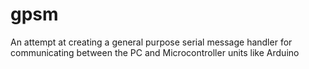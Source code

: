 # gpsm
An attempt at creating a general purpose serial message handler for communicating between the PC and Microcontroller units like Arduino
